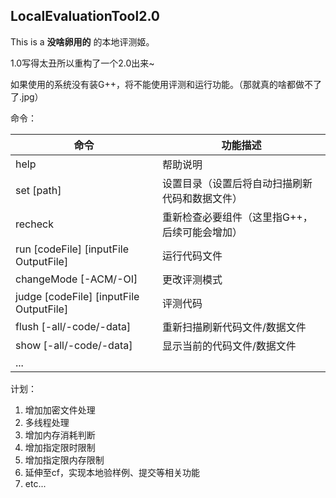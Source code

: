 ## LocalEvaluationTool2.0

This is a **没啥卵用的** 的本地评测姬。

1.0写得太丑所以重构了一个2.0出来~

如果使用的系统没有装G++，将不能使用评测和运行功能。（那就真的啥都做不了了.jpg）

命令：

| 命令                                    | 功能描述                                       |
| --------------------------------------- | ---------------------------------------------- |
| help                                    | 帮助说明                                       |
| set [path]                              | 设置目录（设置后将自动扫描刷新代码和数据文件） |
| recheck                                 | 重新检查必要组件（这里指G++，后续可能会增加）  |
| run [codeFile] [inputFile OutputFile]   | 运行代码文件                                   |
| changeMode [-ACM/-OI]                   | 更改评测模式                                   |
| judge [codeFile] [inputFile OutputFile] | 评测代码                                       |
| flush [-all/-code/-data]                | 重新扫描刷新代码文件/数据文件                  |
| show [-all/-code/-data]                 | 显示当前的代码文件/数据文件                    |
| ...                                     |                                                |

计划：

1. 增加加密文件处理
2. 多线程处理
3. 增加内存消耗判断
4. 增加指定限时限制
5. 增加指定限内存限制
6. 延伸至cf，实现本地验样例、提交等相关功能
7. etc...
